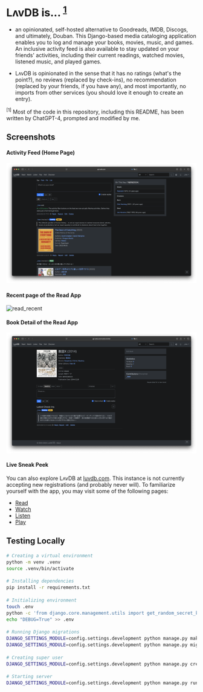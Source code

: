 # LʌvDB is... <sup>[1](#f1)</sup>

- an opinionated, self-hosted alternative to Goodreads, IMDB, Discogs, and ultimately, Douban. This Django-based media cataloging application enables you to log and manage your books, movies, music, and games. An inclusive activity feed is also available to stay updated on your friends' activities, including their current readings, watched movies, listened music, and played games.

- LʌvDB is opinionated in the sense that it has no ratings (what's the point?), no reviews (replaced by check-ins), no recommendation (replaced by your friends, if you have any), and most importantly, no imports from other services (you should love it enough to create an entry).

<sup id="f1">[1]</sup> Most of the code in this repository, including this README, has been written by ChatGPT-4, prompted and modified by me.

## Screenshots

#### Activity Feed (Home Page)

![activity_feed](.github/screenshots/activity_feed.png)

#### Recent page of the Read App

![read_recent](.github/screenshots/read_recent.png)

#### Book Detail of the Read App

![book_detail](.github/screenshots/book_detail.png)

#### Live Sneak Peek

You can also explore LʌvDB at [luvdb.com](https://luvdb.com). This instance is not currently accepting new registrations (and probably never will). To familiarize yourself with the app, you may visit some of the following pages:

- [Read](https://luvdb.com/read/recent/)
- [Watch](https://luvdb.com/watch/recent/)
- [Listen](https://luvdb.com/listen/recent/)
- [Play](https://luvdb.com/play/recent/)

## Testing Locally

```bash
# Creating a virtual environment
python -m venv .venv
source .venv/bin/activate

# Installing dependencies
pip install -r requirements.txt

# Initializing environment
touch .env
python -c 'from django.core.management.utils import get_random_secret_key; print("SECRET_KEY="+get_random_secret_key())' > .env
echo "DEBUG=True" >> .env

# Running Django migrations
DJANGO_SETTINGS_MODULE=config.settings.development python manage.py makemigrations
DJANGO_SETTINGS_MODULE=config.settings.development python manage.py migrate

# Creating super user
DJANGO_SETTINGS_MODULE=config.settings.development python manage.py createsuperuser

# Starting server
DJANGO_SETTINGS_MODULE=config.settings.development python manage.py runserver
```